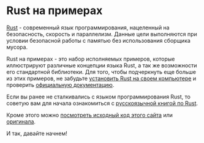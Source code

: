 # Rust на примерах

[Rust][rust] - современный язык программирования, нацеленный на безопасность, 
скорость и параллелизм. Данные цели выполняются при условии безопасной работы с памятью
без использования сборщика мусора.

Rust на примерах - это набор исполняемых примеров, которые иллюстрируют различные
концепции языка Rust, а так же возможности его стандартной библиотеки. Для того, чтобы подчеркнуть
еще больше из этих примеров, не забудьте [установить Rust на своем компьютере][install] и 
проверить [официальную документацию][std]. 

Если вы ранее не сталкивались с языком программирования Rust, то советую вам для начала ознакомиться с [русскоязычной книгой по Rust][rustbookru].

Кроме этого можно [посмотреть исходный код этого сайта][home] или [оригинала][originalhome].

И так, давайте начнем!

[rust]: http://www.rust-lang.org/
[install]: http://www.rust-lang.org/install.html
[std]: http://doc.rust-lang.org/std/
[originalhome]: https://github.com/rust-lang/rust-by-example
[home]: https://github.com/Gordon-F/rust-by-example-ru
[rustbookru]: http://rurust.github.io/rust_book_ru
